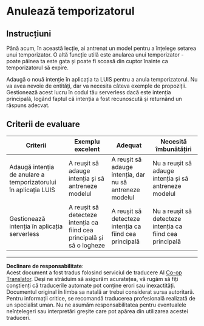 <!--
CO_OP_TRANSLATOR_METADATA:
{
  "original_hash": "5a7262a0c48dfacdfe1ff91b20bf16fd",
  "translation_date": "2025-08-28T08:56:10+00:00",
  "source_file": "6-consumer/lessons/2-language-understanding/assignment.md",
  "language_code": "ro"
}
-->
# Anulează temporizatorul

## Instrucțiuni

Până acum, în această lecție, ai antrenat un model pentru a înțelege setarea unui temporizator. O altă funcție utilă este anularea unui temporizator - poate pâinea ta este gata și poate fi scoasă din cuptor înainte ca temporizatorul să expire.

Adaugă o nouă intenție în aplicația ta LUIS pentru a anula temporizatorul. Nu va avea nevoie de entități, dar va necesita câteva exemple de propoziții. Gestionează acest lucru în codul tău serverless dacă este intenția principală, logând faptul că intenția a fost recunoscută și returnând un răspuns adecvat.

## Criterii de evaluare

| Criterii | Exemplu excelent | Adequat | Necesită îmbunătățiri |
| -------- | ---------------- | ------- | --------------------- |
| Adaugă intenția de anulare a temporizatorului în aplicația LUIS | A reușit să adauge intenția și să antreneze modelul | A reușit să adauge intenția, dar nu să antreneze modelul | Nu a reușit să adauge intenția și să antreneze modelul |
| Gestionează intenția în aplicația serverless | A reușit să detecteze intenția ca fiind cea principală și să o logheze | A reușit să detecteze intenția ca fiind cea principală | Nu a reușit să detecteze intenția ca fiind cea principală |

---

**Declinare de responsabilitate**:  
Acest document a fost tradus folosind serviciul de traducere AI [Co-op Translator](https://github.com/Azure/co-op-translator). Deși ne străduim să asigurăm acuratețea, vă rugăm să fiți conștienți că traducerile automate pot conține erori sau inexactități. Documentul original în limba sa natală ar trebui considerat sursa autoritară. Pentru informații critice, se recomandă traducerea profesională realizată de un specialist uman. Nu ne asumăm responsabilitatea pentru eventualele neînțelegeri sau interpretări greșite care pot apărea din utilizarea acestei traduceri.